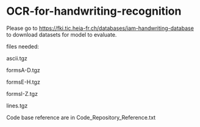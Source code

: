 # OCR-for-handwriting-recognition

Please go to https://fki.tic.heia-fr.ch/databases/iam-handwriting-database to download datasets for model to evaluate.

files needed:

ascii.tgz

formsA-D.tgz

formsE-H.tgz

formsI-Z.tgz

lines.tgz

Code base reference are in Code_Repository_Reference.txt